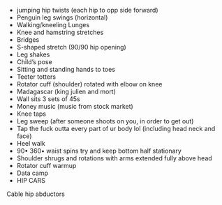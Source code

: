 - jumping hip twists (each hip to opp side forward)
- Penguin leg swings (horizontal) 
- Walking/kneeling Lunges 
- Knee and hamstring stretches
- Bridges 
- S-shaped stretch (90/90 hip opening) 
- Leg shakes 
- Child’s pose
- Sitting and standing hands to toes  
- Teeter totters 
- Rotator cuff (shoulder) rotated with elbow on knee 
- Madagascar (king julien and mort)
- Wall sits 3 sets of 45s
- Money music (music from stock market)
- Knee taps 
- Leg sweep (after someone shoots on you, in order to get out)
- Tap the fuck outta every part of ur body lol (including head neck and face)
- Heel walk 
- 90• 360• waist spins try and keep bottom half stationary 
- Shoulder shrugs and rotations with arms extended fully above head 
- Rotator cuff warmup 
- Data camp
- HIP CARS


Cable hip abductors